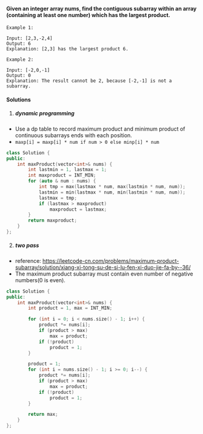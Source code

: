 #### Given an integer array nums, find the contiguous subarray within an array (containing at least one number) which has the largest product.

```
Example 1:

Input: [2,3,-2,4]
Output: 6
Explanation: [2,3] has the largest product 6.

Example 2:

Input: [-2,0,-1]
Output: 0
Explanation: The result cannot be 2, because [-2,-1] is not a subarray.
```

#### Solutions

1. ##### dynamic programming

- Use a dp table to record maximum product and minimum product of continuous subarrays ends with each position.
- `maxp[i] = maxp[i] * num if num > 0 else minp[i] * num`

```c++
class Solution {
public:
    int maxProduct(vector<int>& nums) {
        int lastmin = 1, lastmax = 1;
        int maxproduct = INT_MIN;
        for (auto & num : nums) {
            int tmp = max(lastmax * num, max(lastmin * num, num));
            lastmin = min(lastmax * num, min(lastmin * num, num));
            lastmax = tmp;
            if (lastmax > maxproduct)
                maxproduct = lastmax;
        }
        return maxproduct;
    }
};
```



2. ##### two pass

- reference: https://leetcode-cn.com/problems/maximum-product-subarray/solution/xiang-xi-tong-su-de-si-lu-fen-xi-duo-jie-fa-by--36/
- The maximum product subarray must contain even number of negative numbers(0 is even).

```c++
class Solution {
public:
    int maxProduct(vector<int>& nums) {
        int product = 1, max = INT_MIN;

        for (int i = 0; i < nums.size() - 1; i++) {
            product *= nums[i];
            if (product > max)
                max = product;
            if (!product)
                product = 1;
        }

        product = 1;
        for (int i = nums.size() - 1; i >= 0; i--) {
            product *= nums[i];
            if (product > max)
                max = product;
            if (!product)
                product = 1;
        }

        return max;
    }
};
```